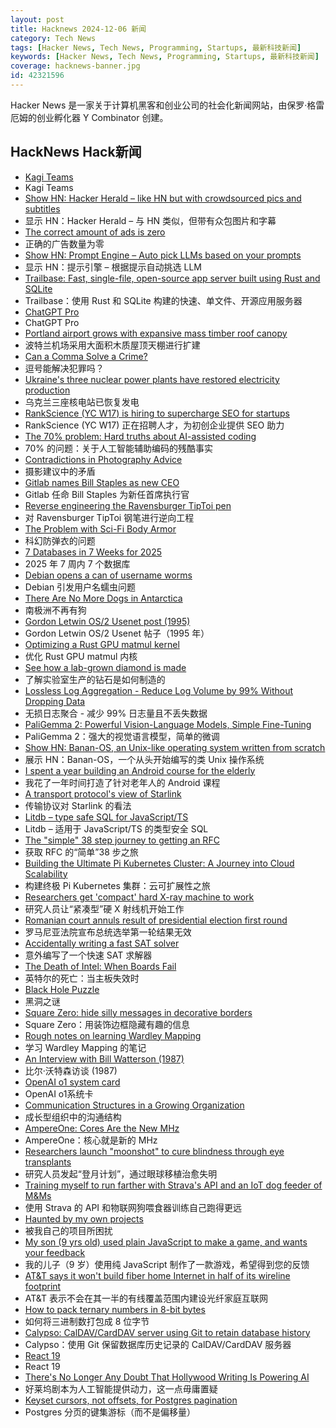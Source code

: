```yaml
---
layout: post
title: Hacknews 2024-12-06 新闻
category: Tech News
tags: [Hacker News, Tech News, Programming, Startups, 最新科技新闻]
keywords: [Hacker News, Tech News, Programming, Startups, 最新科技新闻]
coverage: hacknews-banner.jpg
id: 42321596
---
```


Hacker News 是一家关于计算机黑客和创业公司的社会化新闻网站，由保罗·格雷厄姆的创业孵化器 Y Combinator 创建。

## HackNews Hack新闻

- [Kagi Teams](https://blog.kagi.com/kagi-teams)
- Kagi Teams
- [Show HN: Hacker Herald – like HN but with crowdsourced pics and subtitles](https://hackerherald.com/)
- 显示 HN：Hacker Herald – 与 HN 类似，但带有众包图片和字幕
- [The correct amount of ads is zero](https://manuelmoreale.com/the-correct-amount-of-ads-is-zero)
- 正确的广告数量为零
- [Show HN: Prompt Engine – Auto pick LLMs based on your prompts](https://jigsawstack.com/blog/jigsawstack-mixture-of-agents-moa-outperform-any-single-llm-and-reduce-cost-with-prompt-engine)
- 显示 HN：提示引擎 – 根据提示自动挑选 LLM
- [Trailbase: Fast, single-file, open-source app server built using Rust and SQLite](https://github.com/trailbaseio/trailbase)
- Trailbase：使用 Rust 和 SQLite 构建的快速、单文件、开源应用服务器
- [ChatGPT Pro](https://openai.com/index/introducing-chatgpt-pro/)
- ChatGPT Pro
- [Portland airport grows with expansive mass timber roof canopy](https://design-milk.com/portland-airport-grows-with-expansive-mass-timber-roof-canopy/)
- 波特兰机场采用大面积木质屋顶天棚进行扩建
- [Can a Comma Solve a Crime?](https://www.thedial.world/articles/news/issue-22/forensic-linguists-solve-crimes)
- 逗号能解决犯罪吗？
- [Ukraine's three nuclear power plants have restored electricity production](https://www.iaea.org/newscenter/pressreleases/update-263-iaea-director-general-statement-on-situation-in-ukraine)
- 乌克兰三座核电站已恢复发电
- [RankScience (YC W17) is hiring to supercharge SEO for startups](https://remotejobs.org/companies/rankscience-remote-jobs)
- RankScience (YC W17) 正在招聘人才，为初创企业提供 SEO 助力
- [The 70% problem: Hard truths about AI-assisted coding](https://addyo.substack.com/p/the-70-problem-hard-truths-about)
- 70% 的问题：关于人工智能辅助编码的残酷事实
- [Contradictions in Photography Advice](https://medium.com/@shacker/photography-contradictions-0566b7fce9fc)
- 摄影建议中的矛盾
- [Gitlab names Bill Staples as new CEO](https://www.businesswire.com/news/home/20241205391064/en/GitLab-Names-Bill-Staples-as-New-CEO)
- Gitlab 任命 Bill Staples 为新任首席执行官
- [Reverse engineering the Ravensburger TipToi pen](https://github.com/entropia/tip-toi-reveng)
- 对 Ravensburger TipToi 钢笔进行逆向工程
- [The Problem with Sci-Fi Body Armor](https://acoup.blog/2024/11/29/collections-the-problem-with-sci-fi-body-armor/)
- 科幻防弹衣的问题
- [7 Databases in 7 Weeks for 2025](https://matt.blwt.io/post/7-databases-in-7-weeks-for-2025/)
- 2025 年 7 周内 7 个数据库
- [Debian opens a can of username worms](https://lwn.net/SubscriberLink/1000485/670ef0045e5e8a3e/)
- Debian 引发用户名蠕虫问题
- [There Are No More Dogs in Antarctica](https://www.chrisdobo.com/there-are-no-more-dogs-in-antarctica.html)
- 南极洲不再有狗
- [Gordon Letwin OS/2 Usenet post (1995)](https://gunkies.org/wiki/Gordon_Letwin_OS/2_usenet_post)
- Gordon Letwin OS/2 Usenet 帖子（1995 年）
- [Optimizing a Rust GPU matmul kernel](https://rust-gpu.github.io/blog/optimizing-matmul/)
- 优化 Rust GPU matmul 内核
- [See how a lab-grown diamond is made](https://www.washingtonpost.com/business/interactive/2024/how-lab-grown-diamonds-made-manufactured/)
- 了解实验室生产的钻石是如何制造的
- [Lossless Log Aggregation - Reduce Log Volume by 99% Without Dropping Data](https://bit.kevinslin.com/p/lossless-log-aggregation)
- 无损日志聚合 - 减少 99% 日志量且不丢失数据
- [PaliGemma 2: Powerful Vision-Language Models, Simple Fine-Tuning](https://developers.googleblog.com/en/introducing-paligemma-2-powerful-vision-language-models-simple-fine-tuning/)
- PaliGemma 2：强大的视觉语言模型，简单的微调
- [Show HN: Banan-OS, an Unix-like operating system written from scratch](https://github.com/Bananymous/banan-os)
- 展示 HN：Banan-OS，一个从头开始编写的类 Unix 操作系统
- [I spent a year building an Android course for the elderly](https://kopiascsaba.hu/blog/teaching-elderly-people-to-use-android/)
- 我花了一年时间打造了针对老年人的 Android 课程
- [A transport protocol's view of Starlink](https://blog.apnic.net/2024/05/17/a-transport-protocols-view-of-starlink/)
- 传输协议对 Starlink 的看法
- [Litdb – type safe SQL for JavaScript/TS](https://litdb.dev/)
- Litdb – 适用于 JavaScript/TS 的类型安全 SQL
- [The "simple" 38 step journey to getting an RFC](https://blog.benjojo.co.uk/post/rfc-in-38-simple-steps)
- 获取 RFC 的“简单”38 步之旅
- [Building the Ultimate Pi Kubernetes Cluster: A Journey into Cloud Scalability](https://medium.com/@reinoutwijnholds2002/building-the-ultimate-raspberry-pi-kubernetes-cluster-a-journey-into-cloud-scalability-from-zero-e5a75c107f0e)
- 构建终极 Pi Kubernetes 集群：云可扩展性之旅
- [Researchers get 'compact' hard X-ray machine to work](https://www.tue.nl/en/news-and-events/news-overview/27-11-2024-tue-researchers-get-compact-hard-x-ray-machine-to-work?ct=t%28EMAIL_CAMPAIGN_2024_12_05_12_30&cHash=2698890d84f51932fdab618ea6ad1a4b)
- 研究人员让“紧凑型”硬 X 射线机开始工作
- [Romanian court annuls result of presidential election first round](https://www.bbc.com/news/articles/cn4x2epppego)
- 罗马尼亚法院宣布总统选举第一轮结果无效
- [Accidentally writing a fast SAT solver](https://blog.danielh.cc/blog/sat)
- 意外编写了一个快速 SAT 求解器
- [The Death of Intel: When Boards Fail](https://www.fabricatedknowledge.com/p/the-death-of-intel-when-boards-fail)
- 英特尔的死亡：当主板失效时
- [Black Hole Puzzle](https://johncarlosbaez.wordpress.com/2024/11/30/black-hole-puzzle/)
- 黑洞之谜
- [Square Zero: hide silly messages in decorative borders](https://danwilkerson.com/posts/2024-12-04-square-zero)
- Square Zero：用装饰边框隐藏有趣的信息
- [Rough notes on learning Wardley Mapping](https://lethain.com/learning-wardley-mapping/)
- 学习 Wardley Mapping 的笔记
- [An Interview with Bill Watterson (1987)](http://timhulsizer.com/cwords/chonk.html)
- 比尔·沃特森访谈 (1987)
- [OpenAI o1 system card](https://openai.com/index/openai-o1-system-card/)
- OpenAI o1系统卡
- [Communication Structures in a Growing Organization](https://jessitron.com/2024/11/24/communication-structures-in-a-growing-organization/)
- 成长型组织中的沟通结构
- [AmpereOne: Cores Are the New MHz](https://www.jeffgeerling.com/blog/2024/ampereone-cores-are-new-mhz)
- AmpereOne：核心就是新的 MHz
- [Researchers launch "moonshot" to cure blindness through eye transplants](https://www.canoncitydailyrecord.com/2024/12/05/university-colorado-anschutz-blindness-cure-eye-transplant-medical-research/)
- 研究人员发起“登月计划”，通过眼球移植治愈失明
- [Training myself to run farther with Strava's API and an IoT dog feeder of M&Ms](https://www.mayer.cool/writings/pavlovs-half-marathon/index.html)
- 使用 Strava 的 API 和物联网狗喂食器训练自己跑得更远
- [Haunted by my own projects](https://cassidoo.co/post/side-project-haunting/)
- 被我自己的项目所困扰
- [My son (9 yrs old) used plain JavaScript to make a game, and wants your feedback](https://www.armaansahni.com/game/)
- 我的儿子（9 岁）使用纯 JavaScript 制作了一款游戏，希望得到您的反馈
- [AT&T says it won't build fiber home Internet in half of its wireline footprint](https://arstechnica.com/tech-policy/2024/12/att-says-it-wont-build-fiber-home-internet-in-half-of-its-wireline-footprint/)
- AT&T 表示不会在其一半的有线覆盖范围内建设光纤家庭互联网
- [How to pack ternary numbers in 8-bit bytes](https://compilade.net/blog/ternary-packing)
- 如何将三进制数打包成 8 位字节
- [Calypso: CalDAV/CardDAV server using Git to retain database history](https://keithp.com/calypso/)
- Calypso：使用 Git 保留数据库历史记录的 CalDAV/CardDAV 服务器
- [React 19](https://github.com/facebook/react/blob/main/CHANGELOG.md)
- React 19
- [There's No Longer Any Doubt That Hollywood Writing Is Powering AI](https://www.theatlantic.com/technology/archive/2024/11/opensubtitles-ai-data-set/680650/)
- 好莱坞剧本为人工智能提供动力，这一点毋庸置疑
- [Keyset cursors, not offsets, for Postgres pagination](https://blog.sequinstream.com/keyset-cursors-not-offsets-for-postgres-pagination/)
- Postgres 分页的键集游标（而不是偏移量）

